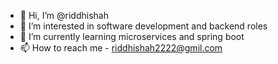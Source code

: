 - 👋 Hi, I’m @riddhishah
- 👀 I’m interested in software development and backend roles
- 🌱 I’m currently learning microservices and spring boot
- 📫 How to reach me - riddhishah2222@gmil.com

<!---
riddhishah2811/riddhishah2811 is a ✨ special ✨ repository because its `README.md` (this file) appears on your GitHub profile.
You can click the Preview link to take a look at your changes.
--->
